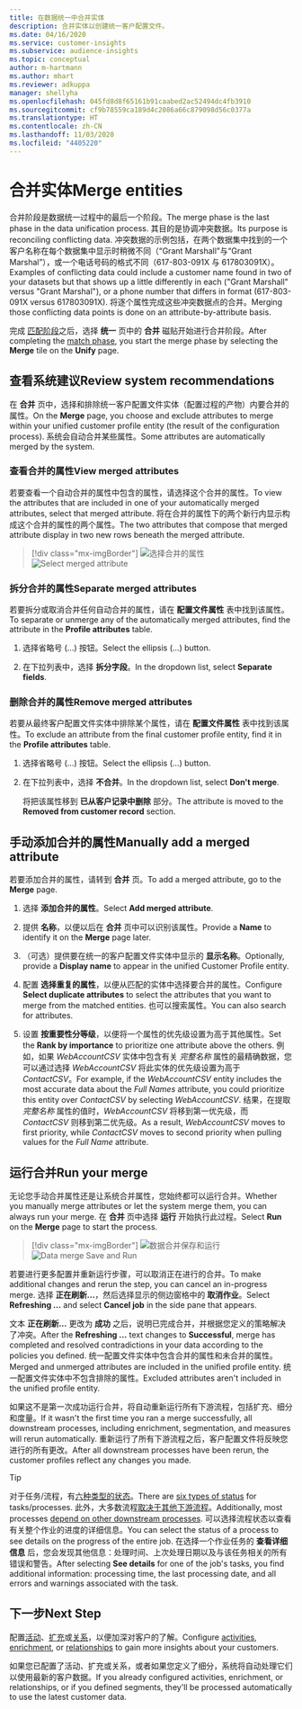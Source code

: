 ```yaml
---
title: 在数据统一中合并实体
description: 合并实体以创建统一客户配置文件。
ms.date: 04/16/2020
ms.service: customer-insights
ms.subservice: audience-insights
ms.topic: conceptual
author: m-hartmann
ms.author: mhart
ms.reviewer: adkuppa
manager: shellyha
ms.openlocfilehash: 045fd8d8f65161b91caabed2ac52494dc4fb3910
ms.sourcegitcommit: cf9b78559ca189d4c2086a66c879098d56c0377a
ms.translationtype: HT
ms.contentlocale: zh-CN
ms.lasthandoff: 11/03/2020
ms.locfileid: "4405220"
---
```

# <a name="merge-entities"></a><span data-ttu-id="c7a54-103">合并实体</span><span class="sxs-lookup"><span data-stu-id="c7a54-103">Merge entities</span></span>

<span data-ttu-id="c7a54-104">合并阶段是数据统一过程中的最后一个阶段。</span><span class="sxs-lookup"><span data-stu-id="c7a54-104">The merge phase is the last phase in the data unification process.</span></span> <span data-ttu-id="c7a54-105">其目的是协调冲突数据。</span><span class="sxs-lookup"><span data-stu-id="c7a54-105">Its purpose is reconciling conflicting data.</span></span> <span data-ttu-id="c7a54-106">冲突数据的示例包括，在两个数据集中找到的一个客户名称在每个数据集中显示时稍微不同（“Grant Marshall”与“Grant Marshal”），或一个电话号码的格式不同（617-803-091X 与 617803091X）。</span><span class="sxs-lookup"><span data-stu-id="c7a54-106">Examples of conflicting data could include a customer name found in two of your datasets but that shows up a little differently in each ("Grant Marshall" versus "Grant Marshal"), or a phone number that differs in format (617-803-091X versus 617803091X).</span></span> <span data-ttu-id="c7a54-107">将逐个属性完成这些冲突数据点的合并。</span><span class="sxs-lookup"><span data-stu-id="c7a54-107">Merging those conflicting data points is done on an attribute-by-attribute basis.</span></span>

<span data-ttu-id="c7a54-108">完成 [匹配阶段](match-entities.md)之后，选择 **统一** 页中的 **合并** 磁贴开始进行合并阶段。</span><span class="sxs-lookup"><span data-stu-id="c7a54-108">After completing the [match phase](match-entities.md), you start the merge phase by selecting the **Merge** tile on the **Unify** page.</span></span>

## <a name="review-system-recommendations"></a><span data-ttu-id="c7a54-109">查看系统建议</span><span class="sxs-lookup"><span data-stu-id="c7a54-109">Review system recommendations</span></span>

<span data-ttu-id="c7a54-110">在 **合并** 页中，选择和排除统一客户配置文件实体（配置过程的产物）内要合并的属性。</span><span class="sxs-lookup"><span data-stu-id="c7a54-110">On the **Merge** page, you choose and exclude attributes to merge within your unified customer profile entity (the result of the configuration process).</span></span> <span data-ttu-id="c7a54-111">系统会自动合并某些属性。</span><span class="sxs-lookup"><span data-stu-id="c7a54-111">Some attributes are automatically merged by the system.</span></span>

### <a name="view-merged-attributes"></a><span data-ttu-id="c7a54-112">查看合并的属性</span><span class="sxs-lookup"><span data-stu-id="c7a54-112">View merged attributes</span></span>

<span data-ttu-id="c7a54-113">若要查看一个自动合并的属性中包含的属性，请选择这个合并的属性。</span><span class="sxs-lookup"><span data-stu-id="c7a54-113">To view the attributes that are included in one of your automatically merged attributes, select that merged attribute.</span></span> <span data-ttu-id="c7a54-114">将在合并的属性下的两个新行内显示构成这个合并的属性的两个属性。</span><span class="sxs-lookup"><span data-stu-id="c7a54-114">The two attributes that compose that merged attribute display in two new rows beneath the merged attribute.</span></span>

> [!div class="mx-imgBorder"]
> <span data-ttu-id="c7a54-115">![选择合并的属性](media/configure-data-merge-profile-attributes.png "选择合并的属性")</span><span class="sxs-lookup"><span data-stu-id="c7a54-115">![Select merged attribute](media/configure-data-merge-profile-attributes.png "Select merged attribute")</span></span>

### <a name="separate-merged-attributes"></a><span data-ttu-id="c7a54-116">拆分合并的属性</span><span class="sxs-lookup"><span data-stu-id="c7a54-116">Separate merged attributes</span></span>

<span data-ttu-id="c7a54-117">若要拆分或取消合并任何自动合并的属性，请在 **配置文件属性** 表中找到该属性。</span><span class="sxs-lookup"><span data-stu-id="c7a54-117">To separate or unmerge any of the automatically merged attributes, find the attribute in the **Profile attributes** table.</span></span>

1. <span data-ttu-id="c7a54-118">选择省略号 (...) 按钮。</span><span class="sxs-lookup"><span data-stu-id="c7a54-118">Select the ellipsis (...) button.</span></span>
  
2. <span data-ttu-id="c7a54-119">在下拉列表中，选择 **拆分字段**。</span><span class="sxs-lookup"><span data-stu-id="c7a54-119">In the dropdown list, select **Separate fields**.</span></span>

### <a name="remove-merged-attributes"></a><span data-ttu-id="c7a54-120">删除合并的属性</span><span class="sxs-lookup"><span data-stu-id="c7a54-120">Remove merged attributes</span></span>

<span data-ttu-id="c7a54-121">若要从最终客户配置文件实体中排除某个属性，请在 **配置文件属性** 表中找到该属性。</span><span class="sxs-lookup"><span data-stu-id="c7a54-121">To exclude an attribute from the final customer profile entity, find it in the **Profile attributes** table.</span></span>

1. <span data-ttu-id="c7a54-122">选择省略号 (...) 按钮。</span><span class="sxs-lookup"><span data-stu-id="c7a54-122">Select the ellipsis (...) button.</span></span>
  
2. <span data-ttu-id="c7a54-123">在下拉列表中，选择 **不合并**。</span><span class="sxs-lookup"><span data-stu-id="c7a54-123">In the dropdown list, select **Don't merge**.</span></span>

   <span data-ttu-id="c7a54-124">将把该属性移到 **已从客户记录中删除** 部分。</span><span class="sxs-lookup"><span data-stu-id="c7a54-124">The attribute is moved to the **Removed from customer record** section.</span></span>

## <a name="manually-add-a-merged-attribute"></a><span data-ttu-id="c7a54-125">手动添加合并的属性</span><span class="sxs-lookup"><span data-stu-id="c7a54-125">Manually add a merged attribute</span></span>

<span data-ttu-id="c7a54-126">若要添加合并的属性，请转到 **合并** 页。</span><span class="sxs-lookup"><span data-stu-id="c7a54-126">To add a merged attribute, go to the **Merge** page.</span></span>

1. <span data-ttu-id="c7a54-127">选择 **添加合并的属性**。</span><span class="sxs-lookup"><span data-stu-id="c7a54-127">Select **Add merged attribute**.</span></span>

2. <span data-ttu-id="c7a54-128">提供 **名称**，以便以后在 **合并** 页中可以识别该属性。</span><span class="sxs-lookup"><span data-stu-id="c7a54-128">Provide a **Name** to identify it on the **Merge** page later.</span></span>

3. <span data-ttu-id="c7a54-129">（可选）提供要在统一的客户配置文件实体中显示的 **显示名称**。</span><span class="sxs-lookup"><span data-stu-id="c7a54-129">Optionally, provide a **Display name** to appear in the unified Customer Profile entity.</span></span>

4. <span data-ttu-id="c7a54-130">配置 **选择重复的属性**，以便从匹配的实体中选择要合并的属性。</span><span class="sxs-lookup"><span data-stu-id="c7a54-130">Configure **Select duplicate attributes** to select the attributes that you want to merge from the matched entities.</span></span> <span data-ttu-id="c7a54-131">也可以搜索属性。</span><span class="sxs-lookup"><span data-stu-id="c7a54-131">You can also search for attributes.</span></span>

5. <span data-ttu-id="c7a54-132">设置 **按重要性分等级**，以便将一个属性的优先级设置为高于其他属性。</span><span class="sxs-lookup"><span data-stu-id="c7a54-132">Set the **Rank by importance** to prioritize one attribute above the others.</span></span> <span data-ttu-id="c7a54-133">例如，如果 *WebAccountCSV* 实体中包含有关 *完整名称* 属性的最精确数据，您可以通过选择 *WebAccountCSV* 将此实体的优先级设置为高于 *ContactCSV*。</span><span class="sxs-lookup"><span data-stu-id="c7a54-133">For example, if the *WebAccountCSV* entity includes the most accurate data about the *Full Names* attribute, you could prioritize this entity over *ContactCSV* by selecting *WebAccountCSV*.</span></span> <span data-ttu-id="c7a54-134">结果，在提取 *完整名称* 属性的值时，*WebAccountCSV* 将移到第一优先级，而 *ContactCSV* 则移到第二优先级。</span><span class="sxs-lookup"><span data-stu-id="c7a54-134">As a result, *WebAccountCSV* moves to first priority, while *ContactCSV* moves to second priority when pulling values for the *Full Name* attribute.</span></span>

## <a name="run-your-merge"></a><span data-ttu-id="c7a54-135">运行合并</span><span class="sxs-lookup"><span data-stu-id="c7a54-135">Run your merge</span></span>

<span data-ttu-id="c7a54-136">无论您手动合并属性还是让系统合并属性，您始终都可以运行合并。</span><span class="sxs-lookup"><span data-stu-id="c7a54-136">Whether you manually merge attributes or let the system merge them, you can always run your merge.</span></span> <span data-ttu-id="c7a54-137">在 **合并** 页中选择 **运行** 开始执行此过程。</span><span class="sxs-lookup"><span data-stu-id="c7a54-137">Select **Run** on the **Merge** page to start the process.</span></span>

> [!div class="mx-imgBorder"]
> <span data-ttu-id="c7a54-138">![数据合并保存和运行](media/configure-data-merge-save-run.png "数据合并保存和运行")</span><span class="sxs-lookup"><span data-stu-id="c7a54-138">![Data merge Save and Run](media/configure-data-merge-save-run.png "Data merge Save and Run")</span></span>

<span data-ttu-id="c7a54-139">若要进行更多配置并重新运行步骤，可以取消正在进行的合并。</span><span class="sxs-lookup"><span data-stu-id="c7a54-139">To make additional changes and rerun the step, you can cancel an in-progress merge.</span></span> <span data-ttu-id="c7a54-140">选择 **正在刷新...**，然后选择显示的侧边窗格中的 **取消作业**。</span><span class="sxs-lookup"><span data-stu-id="c7a54-140">Select **Refreshing ...** and select **Cancel job**  in the side pane that appears.</span></span>

<span data-ttu-id="c7a54-141">文本 **正在刷新...** 更改为 **成功** 之后，说明已完成合并，并根据您定义的策略解决了冲突。</span><span class="sxs-lookup"><span data-stu-id="c7a54-141">After the **Refreshing ...** text changes to **Successful**, merge has completed and resolved contradictions in your data according to the policies you defined.</span></span> <span data-ttu-id="c7a54-142">统一配置文件实体中包含合并的属性和未合并的属性。</span><span class="sxs-lookup"><span data-stu-id="c7a54-142">Merged and unmerged attributes are included in the unified profile entity.</span></span> <span data-ttu-id="c7a54-143">统一配置文件实体中不包含排除的属性。</span><span class="sxs-lookup"><span data-stu-id="c7a54-143">Excluded attributes aren't included in the unified profile entity.</span></span>

<span data-ttu-id="c7a54-144">如果这不是第一次成功运行合并，将自动重新运行所有下游流程，包括扩充、细分和度量。</span><span class="sxs-lookup"><span data-stu-id="c7a54-144">If it wasn't the first time you ran a merge successfully, all downstream processes, including enrichment, segmentation, and measures will rerun automatically.</span></span> <span data-ttu-id="c7a54-145">重新运行了所有下游流程之后，客户配置文件将反映您进行的所有更改。</span><span class="sxs-lookup"><span data-stu-id="c7a54-145">After all downstream processes have been rerun, the customer profiles reflect any changes you made.</span></span>

> [!TIP]
> <span data-ttu-id="c7a54-146">对于任务/流程，有[六种类型的状态](system.md#status-types)。</span><span class="sxs-lookup"><span data-stu-id="c7a54-146">There are [six types of status](system.md#status-types) for tasks/processes.</span></span> <span data-ttu-id="c7a54-147">此外，大多数流程[取决于其他下游流程](system.md#refresh-policies)。</span><span class="sxs-lookup"><span data-stu-id="c7a54-147">Additionally, most processes [depend on other downstream processes](system.md#refresh-policies).</span></span> <span data-ttu-id="c7a54-148">可以选择流程状态以查看有关整个作业的进度的详细信息。</span><span class="sxs-lookup"><span data-stu-id="c7a54-148">You can select the status of a process to see details on the progress of the entire job.</span></span> <span data-ttu-id="c7a54-149">在选择一个作业任务的 **查看详细信息** 后，您会发现其他信息：处理时间、上次处理日期以及与该任务相关的所有错误和警告。</span><span class="sxs-lookup"><span data-stu-id="c7a54-149">After selecting **See details** for one of the job's tasks, you find additional information: processing time, the last processing date, and all errors and warnings associated with the task.</span></span>

## <a name="next-step"></a><span data-ttu-id="c7a54-150">下一步</span><span class="sxs-lookup"><span data-stu-id="c7a54-150">Next Step</span></span>

<span data-ttu-id="c7a54-151">配置[活动](activities.md)、[扩充](enrichment-microsoft-graph.md)或[关系](relationships.md)，以便加深对客户的了解。</span><span class="sxs-lookup"><span data-stu-id="c7a54-151">Configure [activities](activities.md), [enrichment](enrichment-microsoft-graph.md), or [relationships](relationships.md) to gain more insights about your customers.</span></span>

<span data-ttu-id="c7a54-152">如果您已配置了活动、扩充或关系，或者如果您定义了细分，系统将自动处理它们以使用最新的客户数据。</span><span class="sxs-lookup"><span data-stu-id="c7a54-152">If you already configured activities, enrichment, or relationships, or if you defined segments, they'll be processed automatically to use the latest customer data.</span></span>


